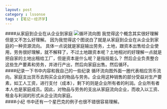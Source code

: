 ```yaml
---
layout: post
category : lssonse
tags : [笔记－经济学]
---
```

####从家庭到企业在从企业到家庭
![循环流向图](http://img.teidihen.com/?di=D563)
我觉得这个概念其实很好理解但是又不怎么好理解。
因为我觉得这个图说白了就是从家庭到企业在从企业到家庭的一种资源流向。
具体一点说就是家庭输出劳务，土地，跟资本出售给企业使用，劳务很好理解，就不解释了，不过土地跟资本呢？土地相对的好理解一点就是把自家的土地出租给工厂，但是资本是什么呢？是指技能么？
然后企业负责整合这些生产要素和劳务，并进行产出，然后向家庭出售。然后循环。  
####纪录一下书中内容和我自己的一些纪录
循环流向图外面一圈代表相应货币流向。家庭支出货币去购买企业的物品与劳务。企业用这种销售的部分受益对生产要素，如工人工资，进行支付（成本），剩下的则是企业所有者的利润。企业所有者本人也是家庭成员。因此，对物品与劳务的支出从家庭流向企业，而收入以工资、租金与利润的形式从企业流向家庭。  
####小纪
书中还有一个星巴克的例子也很不错很容易理解。
